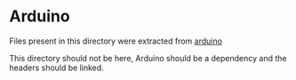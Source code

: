 # Arduino

Files present in this directory were extracted from [arduino](https://github.com/arduino)

This directory should not be here, Arduino should be a dependency and the headers should be linked.